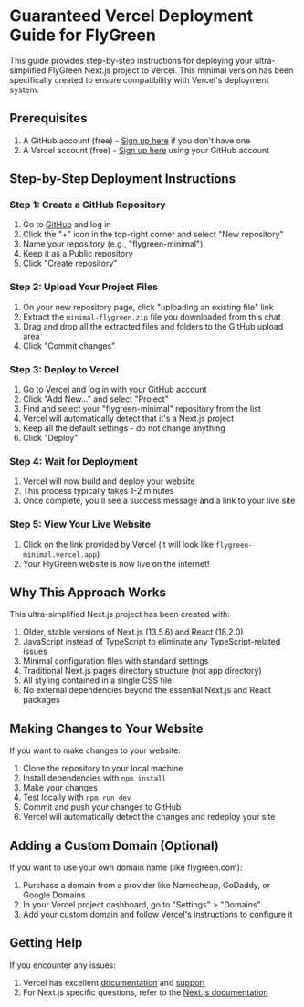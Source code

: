 # Guaranteed Vercel Deployment Guide for FlyGreen

This guide provides step-by-step instructions for deploying your ultra-simplified FlyGreen Next.js project to Vercel. This minimal version has been specifically created to ensure compatibility with Vercel's deployment system.

## Prerequisites

1. A GitHub account (free) - [Sign up here](https://github.com/signup) if you don't have one
2. A Vercel account (free) - [Sign up here](https://vercel.com/signup) using your GitHub account

## Step-by-Step Deployment Instructions

### Step 1: Create a GitHub Repository

1. Go to [GitHub](https://github.com) and log in
2. Click the "+" icon in the top-right corner and select "New repository"
3. Name your repository (e.g., "flygreen-minimal")
4. Keep it as a Public repository
5. Click "Create repository"

### Step 2: Upload Your Project Files

1. On your new repository page, click "uploading an existing file" link
2. Extract the `minimal-flygreen.zip` file you downloaded from this chat
3. Drag and drop all the extracted files and folders to the GitHub upload area
4. Click "Commit changes"

### Step 3: Deploy to Vercel

1. Go to [Vercel](https://vercel.com) and log in with your GitHub account
2. Click "Add New..." and select "Project"
3. Find and select your "flygreen-minimal" repository from the list
4. Vercel will automatically detect that it's a Next.js project
5. Keep all the default settings - do not change anything
6. Click "Deploy"

### Step 4: Wait for Deployment

1. Vercel will now build and deploy your website
2. This process typically takes 1-2 minutes
3. Once complete, you'll see a success message and a link to your live site

### Step 5: View Your Live Website

1. Click on the link provided by Vercel (it will look like `flygreen-minimal.vercel.app`)
2. Your FlyGreen website is now live on the internet!

## Why This Approach Works

This ultra-simplified Next.js project has been created with:

1. Older, stable versions of Next.js (13.5.6) and React (18.2.0)
2. JavaScript instead of TypeScript to eliminate any TypeScript-related issues
3. Minimal configuration files with standard settings
4. Traditional Next.js pages directory structure (not app directory)
5. All styling contained in a single CSS file
6. No external dependencies beyond the essential Next.js and React packages

## Making Changes to Your Website

If you want to make changes to your website:

1. Clone the repository to your local machine
2. Install dependencies with `npm install`
3. Make your changes
4. Test locally with `npm run dev`
5. Commit and push your changes to GitHub
6. Vercel will automatically detect the changes and redeploy your site

## Adding a Custom Domain (Optional)

If you want to use your own domain name (like flygreen.com):

1. Purchase a domain from a provider like Namecheap, GoDaddy, or Google Domains
2. In your Vercel project dashboard, go to "Settings" > "Domains"
3. Add your custom domain and follow Vercel's instructions to configure it

## Getting Help

If you encounter any issues:

1. Vercel has excellent [documentation](https://vercel.com/docs) and [support](https://vercel.com/help)
2. For Next.js specific questions, refer to the [Next.js documentation](https://nextjs.org/docs)
